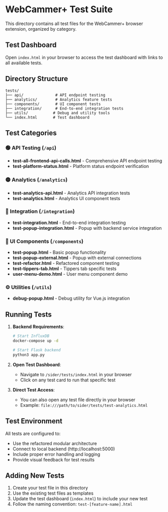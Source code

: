 # WebCammer+ Test Suite

This directory contains all test files for the WebCammer+ browser extension, organized by category.

## Test Dashboard

Open `index.html` in your browser to access the test dashboard with links to all available tests.

## Directory Structure

```
tests/
├── api/              # API endpoint testing
├── analytics/        # Analytics feature tests
├── components/       # UI component tests
├── integration/      # End-to-end integration tests
├── utils/           # Debug and utility tools
└── index.html       # Test dashboard
```

## Test Categories

### 🟢 API Testing (`/api`)
- **test-all-frontend-api-calls.html** - Comprehensive API endpoint testing
- **test-platform-status.html** - Platform status endpoint verification

### 🟡 Analytics (`/analytics`)
- **test-analytics-api.html** - Analytics API integration tests
- **test-analytics.html** - Analytics UI component tests

### 🔴 Integration (`/integration`)
- **test-integration.html** - End-to-end integration testing
- **test-popup-integration.html** - Popup with backend service integration

### 🔵 UI Components (`/components`)
- **test-popup.html** - Basic popup functionality
- **test-popup-external.html** - Popup with external connections
- **test-refactor.html** - Refactored component testing
- **test-tippers-tab.html** - Tippers tab specific tests
- **user-menu-demo.html** - User menu component demo

### ⚙️ Utilities (`/utils`)
- **debug-popup.html** - Debug utility for Vue.js integration

## Running Tests

1. **Backend Requirements**:
   ```bash
   # Start InfluxDB
   docker-compose up -d
   
   # Start Flask backend
   python3 app.py
   ```

2. **Open Test Dashboard**:
   - Navigate to `/sider/tests/index.html` in your browser
   - Click on any test card to run that specific test

3. **Direct Test Access**:
   - You can also open any test file directly in your browser
   - Example: `file:///path/to/sider/tests/test-analytics.html`

## Test Environment

All tests are configured to:
- Use the refactored modular architecture
- Connect to local backend (http://localhost:5000)
- Include proper error handling and logging
- Provide visual feedback for test results

## Adding New Tests

1. Create your test file in this directory
2. Use the existing test files as templates
3. Update the test dashboard (`index.html`) to include your new test
4. Follow the naming convention: `test-[feature-name].html`